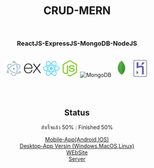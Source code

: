 <h1 align="center">CRUD-MERN</h1>
<br/>

<h3 align="center">ReactJS-ExpressJS-MongoDB-NodeJS</h3>
<div align="center">

  <br/>
  <img src="https://github.com/devicons/devicon/blob/v2.15.1/icons/electron/electron-original.svg" alt="ElectronJS" width="45" height="45"/>
  <img src="https://github.com/devicons/devicon/blob/v2.15.1/icons/express/express-original.svg" alt="ExpressJS" width="45" height="45"/>
    <img src="https://github.com/devicons/devicon/blob/v2.15.1/icons/react/react-original.svg" alt="ReactJS" width="45" height="45"/>
  <img src="https://github.com/devicons/devicon/blob/v2.15.1/icons/nodejs/nodejs-original.svg" alt="NodeJS" width="45" height="45"/>
    <img src="https://miro.medium.com/max/2400/0*BRl-uL7N9LF-1hiD.png" alt="MongoDB" width="45" height="45"/>
      <img src="https://github.com/devicons/devicon/blob/v2.15.1/icons/mongodb/mongodb-original.svg" alt="MongoDB" width="45" height="45"/>
  <img src="https://github.com/devicons/devicon/blob/v2.15.1/icons/heroku/heroku-original.svg" alt="Heroku" width="45" height="45"/>
 </div>

<br/><br/>
<h2 align="center">Status</h2>
<p align="center">สำเร็จแล้ว 50% : Finished 50%</p>
<div align="center" >
<a  href="https://drive.google.com/file/d/1VIRZoPof8CIALMVsXkzD3hJjDyaEo3NH/view?usp=share_link">Mobile-App(Android,IOS)</a><br/>
<a  href="https://drive.google.com/file/d/1L9TzKvUYN3PbX0fyBfLX6sIClEngeNAq/view?usp=share_link">Desktop-App Versin (Windows,MacOS,Linux)</a><br/>
<a  href="https://dose-crud.netlify.app/">WEbSite</a><br/>
  <a  href="https://crud-server-7mzw.vercel.app/">Server</a><br/>
</div>
